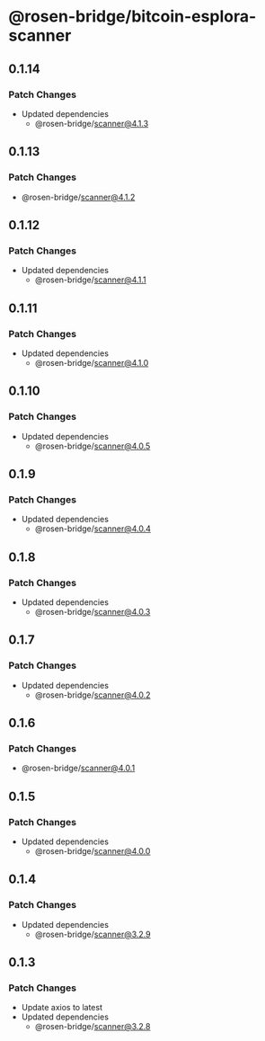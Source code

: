 # @rosen-bridge/bitcoin-esplora-scanner

## 0.1.14

### Patch Changes

- Updated dependencies
  - @rosen-bridge/scanner@4.1.3

## 0.1.13

### Patch Changes

- @rosen-bridge/scanner@4.1.2

## 0.1.12

### Patch Changes

- Updated dependencies
  - @rosen-bridge/scanner@4.1.1

## 0.1.11

### Patch Changes

- Updated dependencies
  - @rosen-bridge/scanner@4.1.0

## 0.1.10

### Patch Changes

- Updated dependencies
  - @rosen-bridge/scanner@4.0.5

## 0.1.9

### Patch Changes

- Updated dependencies
  - @rosen-bridge/scanner@4.0.4

## 0.1.8

### Patch Changes

- Updated dependencies
  - @rosen-bridge/scanner@4.0.3

## 0.1.7

### Patch Changes

- Updated dependencies
  - @rosen-bridge/scanner@4.0.2

## 0.1.6

### Patch Changes

- @rosen-bridge/scanner@4.0.1

## 0.1.5

### Patch Changes

- Updated dependencies
  - @rosen-bridge/scanner@4.0.0

## 0.1.4

### Patch Changes

- Updated dependencies
  - @rosen-bridge/scanner@3.2.9

## 0.1.3

### Patch Changes

- Update axios to latest
- Updated dependencies
  - @rosen-bridge/scanner@3.2.8
